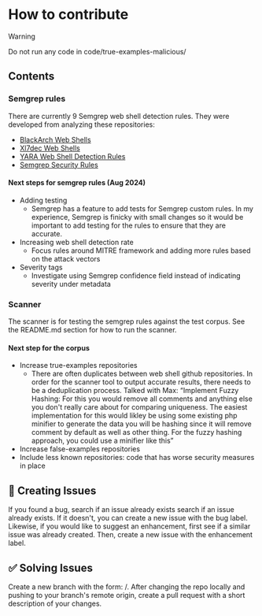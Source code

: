 # How to contribute

> [!WARNING]
> Do not run any code in code/true-examples-malicious/

## Contents
### Semgrep rules
There are currently 9 Semgrep web shell detection rules. 
They were developed from analyzing these repositories:
- [BlackArch Web Shells](https://github.com/BlackArch/webshells/tree/master/php)
- [Xl7dec Web Shells](https://github.com/xl7dev/WebShell/tree/master/Php)
- [YARA Web Shell Detection Rules](https://github.com/jvoisin/php-malware-finder/blob/master/data/php.yar)
- [Semgrep Security Rules](https://github.com/semgrep/semgrep-rules/tree/develop/php/lang/security)

#### Next steps for semgrep rules (Aug 2024)
- Adding testing
  - Semgrep has a feature to add tests for Semgrep custom rules. In my experience, Semgrep is finicky with small changes so it would be important to add testing for the rules to ensure that they are accurate.
- Increasing web shell detection rate
  - Focus rules around MITRE framework and adding more rules based on the attack vectors
- Severity tags
  - Investigate using Semgrep confidence field instead of indicating severity under metadata

### Scanner
The scanner is for testing the semgrep rules against the test corpus. See the README.md section for how to run the scanner.

#### Next step for the corpus

- Increase true-examples repositories
  - There are often duplicates between web shell github repositories. In order for the scanner tool to output accurate results, there needs to be a deduplication process. Talked with Max: “Implement Fuzzy Hashing: For this you would remove all comments and anything else you don't really care about for comparing uniqueness. The easiest implementation for this would likley be using some existing php minifier to generate the data you will be hashing since it will remove comment by default as well as other thing. For the fuzzy hashing approach, you could use a minifier like this”
- Increase false-examples repositories
- Include less known repositories: code that has worse security measures in place



## :bug: Creating Issues
If you found a bug, search if an issue already exists search if an issue already exists. If it doesn't, you can create a new issue with the bug label. Likewise, if you would like to suggest an enhancement, first see if a similar issue was already created. Then, create a new issue with the enhancement label.

## :white_check_mark: Solving Issues
Create a new branch with the form: <username>/<branch-function>. After changing the repo locally and pushing to your branch's remote origin, create a pull request with a short description of your changes.
